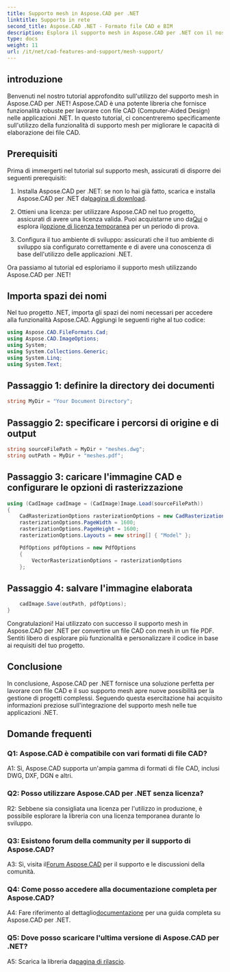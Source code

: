 ```yaml
---
title: Supporto mesh in Aspose.CAD per .NET
linktitle: Supporto in rete
second_title: Aspose.CAD .NET - Formato file CAD e BIM
description: Esplora il supporto mesh in Aspose.CAD per .NET con il nostro tutorial passo passo. Converti file CAD in PDF senza sforzo.
type: docs
weight: 11
url: /it/net/cad-features-and-support/mesh-support/
---
```

## introduzione

Benvenuti nel nostro tutorial approfondito sull'utilizzo del supporto mesh in Aspose.CAD per .NET! Aspose.CAD è una potente libreria che fornisce funzionalità robuste per lavorare con file CAD (Computer-Aided Design) nelle applicazioni .NET. In questo tutorial, ci concentreremo specificamente sull'utilizzo della funzionalità di supporto mesh per migliorare le capacità di elaborazione dei file CAD.

## Prerequisiti

Prima di immergerti nel tutorial sul supporto mesh, assicurati di disporre dei seguenti prerequisiti:

1. Installa Aspose.CAD per .NET: se non lo hai già fatto, scarica e installa Aspose.CAD per .NET dal[pagina di download](https://releases.aspose.com/cad/net/).

2.  Ottieni una licenza: per utilizzare Aspose.CAD nel tuo progetto, assicurati di avere una licenza valida. Puoi acquistarne uno da[Qui](https://purchase.aspose.com/buy) o esplora il[opzione di licenza temporanea](https://purchase.aspose.com/temporary-license/) per un periodo di prova.

3. Configura il tuo ambiente di sviluppo: assicurati che il tuo ambiente di sviluppo sia configurato correttamente e di avere una conoscenza di base dell'utilizzo delle applicazioni .NET.

Ora passiamo al tutorial ed esploriamo il supporto mesh utilizzando Aspose.CAD per .NET!

## Importa spazi dei nomi

Nel tuo progetto .NET, importa gli spazi dei nomi necessari per accedere alla funzionalità Aspose.CAD. Aggiungi le seguenti righe al tuo codice:

```csharp
using Aspose.CAD.FileFormats.Cad;
using Aspose.CAD.ImageOptions;
using System;
using System.Collections.Generic;
using System.Linq;
using System.Text;

```

## Passaggio 1: definire la directory dei documenti

```csharp
string MyDir = "Your Document Directory";
```

## Passaggio 2: specificare i percorsi di origine e di output

```csharp
string sourceFilePath = MyDir + "meshes.dwg";
string outPath = MyDir + "meshes.pdf";
```

## Passaggio 3: caricare l'immagine CAD e configurare le opzioni di rasterizzazione

```csharp
using (CadImage cadImage = (CadImage)Image.Load(sourceFilePath))
{
    CadRasterizationOptions rasterizationOptions = new CadRasterizationOptions();
    rasterizationOptions.PageWidth = 1600;
    rasterizationOptions.PageHeight = 1600;
    rasterizationOptions.Layouts = new string[] { "Model" };

    PdfOptions pdfOptions = new PdfOptions
    {
        VectorRasterizationOptions = rasterizationOptions
    };
```

## Passaggio 4: salvare l'immagine elaborata

```csharp
    cadImage.Save(outPath, pdfOptions);
}
```

Congratulazioni! Hai utilizzato con successo il supporto mesh in Aspose.CAD per .NET per convertire un file CAD con mesh in un file PDF. Sentiti libero di esplorare più funzionalità e personalizzare il codice in base ai requisiti del tuo progetto.

## Conclusione

In conclusione, Aspose.CAD per .NET fornisce una soluzione perfetta per lavorare con file CAD e il suo supporto mesh apre nuove possibilità per la gestione di progetti complessi. Seguendo questa esercitazione hai acquisito informazioni preziose sull'integrazione del supporto mesh nelle tue applicazioni .NET.

## Domande frequenti

### Q1: Aspose.CAD è compatibile con vari formati di file CAD?

A1: Sì, Aspose.CAD supporta un'ampia gamma di formati di file CAD, inclusi DWG, DXF, DGN e altri.

### Q2: Posso utilizzare Aspose.CAD per .NET senza licenza?

R2: Sebbene sia consigliata una licenza per l'utilizzo in produzione, è possibile esplorare la libreria con una licenza temporanea durante lo sviluppo.

### Q3: Esistono forum della community per il supporto di Aspose.CAD?

 A3: Sì, visita il[Forum Aspose.CAD](https://forum.aspose.com/c/cad/19) per il supporto e le discussioni della comunità.

### Q4: Come posso accedere alla documentazione completa per Aspose.CAD?

 A4: Fare riferimento al dettaglio[documentazione](https://reference.aspose.com/cad/net/) per una guida completa su Aspose.CAD per .NET.

### Q5: Dove posso scaricare l'ultima versione di Aspose.CAD per .NET?

 A5: Scarica la libreria da[pagina di rilascio](https://releases.aspose.com/cad/net/).
